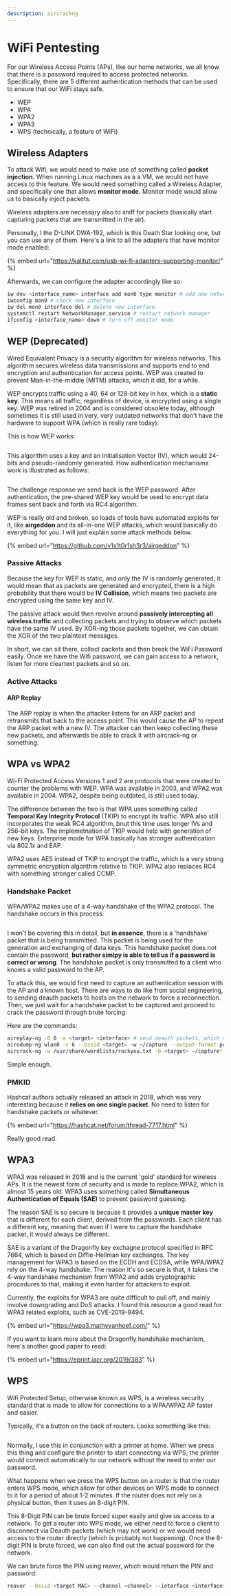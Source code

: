 ```yaml
---
description: aircrackng
---
```


# WiFi Pentesting

For our Wireless Access Points (APs), like our home networks, we all know that there is a password required to access protected networks. Specifically, there are 5 different authentication methods that can be used to ensure that our WiFi stays safe.&#x20;

* WEP
* WPA
* WPA2
* WPA3&#x20;
* WPS (technically, a feature of WiFi)

## Wireless Adapters

To attack Wifi, we would need to make use of something called **packet injection.** When running Linux machines as a a VM, we would not have access to this feature. We would need something called a Wireless Adapter, and specifically one that allows **monitor mode.** Monitor mode would allow us to basically inject packets.&#x20;

Wireless adapters are necessary also to sniff for packets (basically start capturing packets that are transmitted in the air).&#x20;

Personally, I the D-LINK DWA-192, which is this Death Star looking one, but you can use any of them. Here's a link to all the adapters that have monitor mode enabled:

{% embed url="https://kalitut.com/usb-wi-fi-adapters-supporting-monitor/" %}

Afterwards, we can configure the adapter accordingly like so:

```bash
iw dev <interface_name> interface add mon0 type monitor # add new network interface with monitor mode
iwconfig mon0 # check new interface
iw del mon0 interface del # delete new interface
systemctl restart NetworkManager.service # restart network manager
ifconfig <interface_name> down # turn off monitor mode
```

## WEP (Deprecated)

Wired Equivalent Privacy is a security algorithm for wireless networks. This algorithm secures wireless data transmissions and supports end to end encryption and authentication for access points. WEP was created to prevent Man-in-the-middle (MITM) attacks, which it did, for a while.&#x20;

WEP encrypts traffic using a 40, 64 or 128-bit key in hex, which is a **static key**. This means all traffic, regardless of device, is encrypted using a single key. WEP was retired in 2004 and is considered obsolete today, although sometimes it is still used in very, very outdated networks that don't have the hardware to support WPA (which is really rare today).&#x20;

This is how WEP works:

<figure><img src="../.gitbook/assets/image (3) (5).png" alt=""><figcaption></figcaption></figure>

This algorithm uses a key and an Initialisation Vector (IV), which would 24-bits and pseudo-randomly generated. How authentication mechanisms work is illustrated as follows:

<figure><img src="../.gitbook/assets/image (1) (1) (2) (1).png" alt=""><figcaption></figcaption></figure>

The challenge response we send back is the WEP password. After authentication, the pre-shared WEP key would be used to encrypt data frames sent back and forth via RC4 algorithm.&#x20;

WEP is really old and broken, so loads of tools have automated exploits for it, like **airgeddon** and its  all-in-one WEP attacks, which would basically do everything for you. I will just explain some attack methods below.

{% embed url="https://github.com/v1s1t0r1sh3r3/airgeddon" %}

### Passive Attacks

Because the key for WEP is static, and only the IV is randomly generated, it would mean that as packets are generated and encrypted, there is a high probability that there would be **IV Collision**, which means two packets are encrypted using the same key and IV.&#x20;

The passive attack would then revolve around **passively intercepting all wireless traffic** and collecting packets and trying to observe which packets have the same IV used. By XOR-ing those packets together, we can obtain the XOR of the two plaintext messages.&#x20;

In short, we can sit there, collect packets and then break the WiFi Password easily. Once we have the Wifi password, we can gain access to a network, listen for more cleartext packets and so on.&#x20;

### Active Attacks

#### ARP Replay

The ARP replay is when the attacker listens for an ARP packet and retransmits that back to the access point. This would cause the AP to repeat the ARP packet with a new IV. The attacker can then keep collecting these new packets, and afterwards be able to crack it with aircrack-ng or something.

## WPA vs WPA2&#x20;

Wi-Fi Protected Access Versions 1 and 2 are protocols that were created to counter the problems with WEP. WPA was available in 2003, and WPA2 was available in 2004. WPA2, despite being outdated, is still used today.

The difference between the two is that WPA uses something called **Temporal Key Integrity Protocol** (TKIP) to encrypt its traffic. WPA also still incorporates the weak RC4 algorithm, bnut this time uses longer IVs and 256-bit keys. The implemetnation of TKIP would help with generation of new keys. Enterprise mode for WPA basically has stronger authentication via 802.1x and EAP.&#x20;

WPA2 uses AES instead of TKIP to encrypt the traffic, which is a very strong symmetric encryption algorithm relative to TKIP. WPA2 also replaces RC4 with something stronger called CCMP.&#x20;

### Handshake Packet

WPA/WPA2 makes use of a 4-way handshake of the WPA2 protocol. The handshake occurs in this process:

<figure><img src="../.gitbook/assets/image (1) (5).png" alt=""><figcaption></figcaption></figure>

I won't be covering this in detail, but **in essence**, there is a 'handshake' packet that is being transmitted. This packet is being used for the generation and exchanging of data keys. This handshake packet does not contain the password, **but rather simlpy is able to tell us if a password is correct or wrong**. The handshake packet is only transmitted to a client who knows a valid password to the AP.&#x20;

To attack this, we would first need to capture an authentication session with the AP and a known host. There are ways to do like from social engineering, to sending deauth packets to hosts on the network to force a reconnection. Then, we just wait for a handshake packet to be captured and proceed to crack the password through brute forcing.

Here are the commands:

```bash
aireplay-ng -0 0 -a <target> <interface> # send deauth packets, which may work
airodump-ng wlan0 -c 6 --bssid <target> -w ~/capture --output-format pcap # listen for packet
aircrack-ng -w /usr/share/wordlists/rockyou.txt -b <target> ~/capture*.pcap #crack password
```

Simple enough.

### PMKID

Hashcat authors actually released an attack in 2018, which was very interesting because it **relies on one single packet**. No need to listen for handshake packets or whatever.

{% embed url="https://hashcat.net/forum/thread-7717.html" %}

Really good read.

## WPA3

WPA3 was released in 2018 and is the current 'gold' standard for wireless APs. It is the newest form of security and is made to replace WPA2, which is almost 15 years old. WPA3 uses something called **Simultaneous Authentication of Equals (SAE)** to prevent password guessing.&#x20;

The reason SAE is so secure is because it provides a **unique master key** that is different for each client, derived from the passwords. Each client has a different key, meaning that even if I were to capture the handshake packet, it would always be different.&#x20;

SAE is a variant of the Dragonfly key exchagne protocol specified in RFC 7664, which is based on Diffie-Hellman key exchanges. The key management for WPA3 is based on the ECDH and ECDSA, while WPA/WPA2 rely on the 4-way handshake. The reason it's so secure is that, it takes the 4-way handshake mechanism from WPA2 and adds cryptographic procedures to that, making it even harder for attackers to exploit.

Currently, the exploits for WPA3 are quite difficult to pull off, and mainly involve downgrading and DoS attacks. I found this resource a good read for WPA3 related exploits, such as CVE-2019-9494.

{% embed url="https://wpa3.mathyvanhoef.com/" %}

If you want to learn more about the Dragonfly handshake mechanism, here's another good paper to read:

{% embed url="https://eprint.iacr.org/2019/383" %}

## WPS

Wifi Protected Setup, otherwise known as WPS, is a wireless security standard that is made to allow for connections to a WPA/WPA2 AP faster and easier.

Typically, it's a button on the back of routers. Looks something like this:

<figure><img src="../.gitbook/assets/image (8) (1) (2).png" alt=""><figcaption></figcaption></figure>

Normally, I use this in conjunction with a printer at home. When we press this thing and configure the printer to start connecting via WPS, the printer would connect automatically to our network without the need to enter our password.

What happens when we press the WPS button on a router is that the router enters WPS mode, which allow for other devices on WPS mode to connect to it for a period of about 1-2 minutes. If the router does not rely on a physical button, then it uses an 8-digit PIN.

This 8-Digit PIN can be brute forced super easily and give us access to a network. To get a router into WPS mode, we either need to force a client to disconnect via Deauth packets (which may not work) or we would need access to the router directly (which is probably not happening). Once the 8-digit PIN is brute forced, we can also find out the actual password for the network.&#x20;

We can brute force the PIN using reaver, which would return the PIN and password:

```bash
reaver --bssid <target MAC> --channel <channel> --interface <interface> -vvv -no-associate
```
